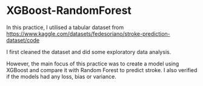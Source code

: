 # XGBoost-RandomForest

In this practice, I utilised a tabular dataset from https://www.kaggle.com/datasets/fedesoriano/stroke-prediction-dataset/code

I first cleaned the dataset and did some exploratory data analysis.

However, the main focus of this practice was to create a model using XGBoost and compare it with Random Forest to predict stroke. I also verified if the models had any loss, bias or variance.
